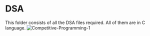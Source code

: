 # DSA
This folder consists of all the DSA files required. All of them are in C language.
![Competitive-Programming-1](https://user-images.githubusercontent.com/76399951/166867933-9f3da99c-aea1-4808-b234-a1a47ebb01bf.jpg)
